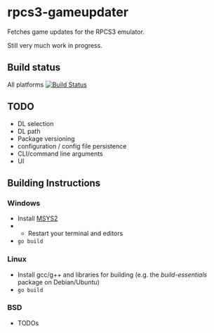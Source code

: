 # rpcs3-gameupdater

Fetches game updates for the RPCS3 emulator.

Still very much work in progress.

## Build status

All platforms [![Build Status](https://travis-ci.com/zom-ponks/rpcs3-gameupdater.svg?branch=master)](https://travis-ci.com/zom-ponks/rpcs3-gameupdater)


## TODO

* DL selection
* DL path
* Package versioning
* configuration / config file persistence
* CLI/command line arguments
* UI

## Building Instructions

### Windows

* Install [MSYS2](https://www.msys2.org/)
* * Restart your terminal and editors
* `go build`

### Linux

* Install gcc/g++ and libraries for building (e.g. the *build-essentials* package on Debian/Ubuntu)
* `go build`

### BSD

* TODOs
